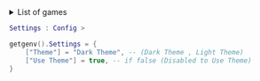 <details>
  <summary>List of games</summary>
  <ol>
    <li><a href="#usage">Fruit Warriors</a></li>
    <li><a href="#roadmap">Evade</a></li>
    <li><a href="#contributing">Sword Fighters Simulator</a></li>
    <li><a href="#license">Your Bizarre Adventure</a></li>
    <li><a href="#contact">Abyss World</a></li>
    <li><a href="#acknowledgments">Drive World</a></li>
    <li><a href="#acknowledgments">PM [RELEASE]</a></li>
    <li><a href="#acknowledgments">Anime Fruit Simulator</a></li>
    <li><a href="#acknowledgments">Cart + Car Ride into GigaNoob</a></li>
    <li><a href="#acknowledgments">Sakon Town</a></li>
    <li><a href="#acknowledgments">Anime Warriors Simulator 2</a></li>
    <li><a href="#acknowledgments">Dragon Blox</a></li>
  </ol>
</details>

```lua
Settings : Config >

getgenv().Settings = {
    ["Theme"] = "Dark Theme", -- (Dark Theme , Light Theme)
    ["Use Theme"] = true, -- if false (Disabled to Use Theme)
}
```
